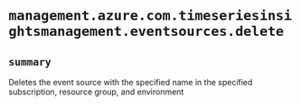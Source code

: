 # `management.azure.com.timeseriesinsightsmanagement.eventsources.delete`

## `summary`
Deletes the event source with the specified name in the specified subscription, resource group, and environment



